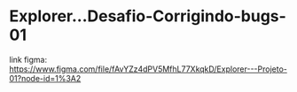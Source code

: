 # Explorer...Desafio-Corrigindo-bugs-01
link figma:
https://www.figma.com/file/fAvYZz4dPV5MfhL77XkqkD/Explorer---Projeto-01?node-id=1%3A2

